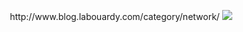 <p align="center">
  http://www.blog.labouardy.com/category/network/
  
  <img src="http://i1.wp.com/www.blog.labouardy.com/wp-content/uploads/2017/10/bastion-1.png?w=741"/>
</p>

